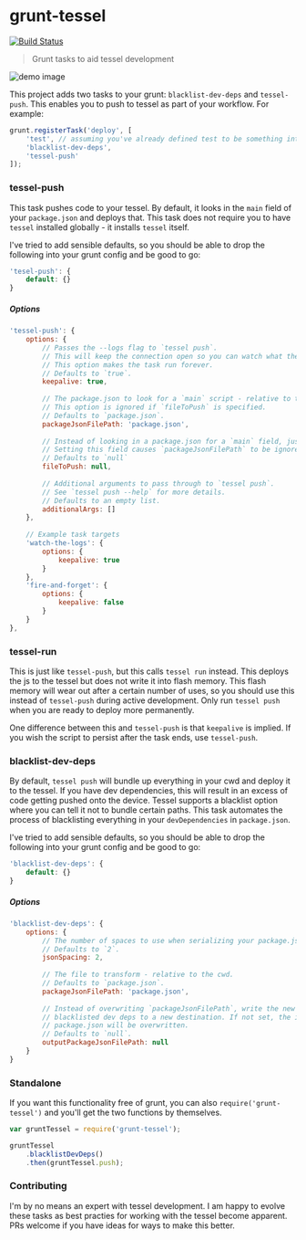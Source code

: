 grunt-tessel
============
[![Build Status](https://travis-ci.org/NickHeiner/grunt-tessel.svg?branch=master)](https://travis-ci.org/NickHeiner/grunt-tessel)

> Grunt tasks to aid tessel development

![demo image](http://i.imgur.com/95q3PpP.png)

This project adds two tasks to your grunt: `blacklist-dev-deps` and `tessel-push`. This enables you to push to tessel as part of your workflow. For example: 

```js
grunt.registerTask('deploy', [
    'test', // assuming you've already defined test to be something interesting
    'blacklist-dev-deps',
    'tessel-push'
]);
```

### tessel-push

This task pushes code to your tessel. By default, it looks in the `main` field of your `package.json` and deploys that. This task does not require you to have `tessel` installed globally - it installs `tessel` itself.

I've tried to add sensible defaults, so you should be able to drop the following into your grunt config and be good to go:

```js
'tesel-push': {
    default: {}
}
```

##### Options

```js
'tessel-push': {
    options: {
        // Passes the --logs flag to `tessel push`.
        // This will keep the connection open so you can watch what the tessel is doing.
        // This option makes the task run forever.
        // Defaults to `true`.
        keepalive: true,
        
        // The package.json to look for a `main` script - relative to the cwd.
        // This option is ignored if `fileToPush` is specified.
        // Defaults to `package.json`.
        packageJsonFilePath: 'package.json',
        
        // Instead of looking in a package.json for a `main` field, just push this file instead.
        // Setting this field causes `packageJsonFilePath` to be ignored.
        // Defaults to `null`
        fileToPush: null,
        
        // Additional arguments to pass through to `tessel push`. 
        // See `tessel push --help` for more details.
        // Defaults to an empty list.
        additionalArgs: []
    },
    
    // Example task targets
    'watch-the-logs': {
        options: {
            keepalive: true
        }
    },
    'fire-and-forget': {
        options: {
            keepalive: false
        }
    }
},
```

### tessel-run

This is just like `tessel-push`, but this calls `tessel run` instead. This deploys the js to the tessel but does not write it into flash memory. This flash memory will wear out after a certain number of uses, so you should use this instead of `tessel-push` during active development. Only run `tessel push` when you are ready to deploy more permanently.

One difference between this and `tessel-push` is that `keepalive` is implied. If you wish the script to persist after the task ends, use `tessel-push`.

### blacklist-dev-deps
By default, `tessel push` will bundle up everything in your cwd and deploy it to the tessel. If you have dev dependencies, this will result in an excess of code getting pushed onto the device. Tessel supports a blacklist option where you can tell it not to bundle certain paths. This task automates the process of blacklisting everything in your `devDependencies` in `package.json`.

 I've tried to add sensible defaults, so you should be able to drop the following into your grunt config and be good to go:

```js
'blacklist-dev-deps': {
    default: {}
}
```

##### Options

```js
'blacklist-dev-deps': {
    options: {
        // The number of spaces to use when serializing your package.json.
        // Defaults to `2`.
        jsonSpacing: 2,
        
        // The file to transform - relative to the cwd.
        // Defaults to `package.json`.
        packageJsonFilePath: 'package.json',
        
        // Instead of overwriting `packageJsonFilePath`, write the new file with
        // blacklisted dev deps to a new destination. If not set, the input
        // package.json will be overwritten.
        // Defaults to `null`.
        outputPackageJsonFilePath: null
    }
}
```

### Standalone
If you want this functionality free of grunt, you can also `require('grunt-tessel')` and you'll get the two functions by themselves.

```js
var gruntTessel = require('grunt-tessel');

gruntTessel
    .blacklistDevDeps()
    .then(gruntTessel.push);
```

### Contributing
I'm by no means an expert with tessel development. I am happy to evolve these tasks as best practies for working with the tessel become apparent. PRs welcome if you have ideas for ways to make this better.
